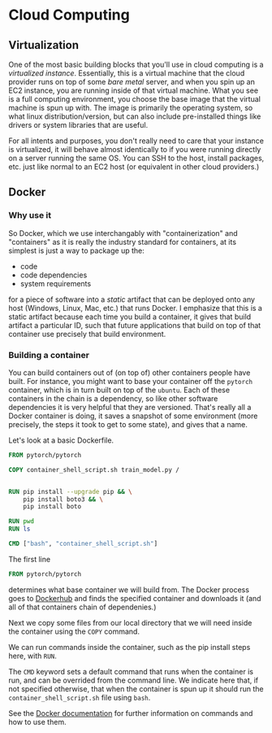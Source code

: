 # Cloud Computing

## Virtualization
One of the most basic building blocks that you'll use in cloud computing is a *virtualized instance*. Essentially, this is a virtual machine that the cloud provider runs on top of some *bare metal* server, and when you spin up an EC2 instance, you are running inside of that virtual machine. What you see is a full computing environment, you choose the base image that the virtual machine is spun up with. The image is primarily the operating system, so what linux distribution/version, but can also include pre-installed things like drivers or system libraries that are useful. 

For all intents and purposes, you don't really need to care that your instance is virtualized, it will behave almost identically to if you were running directly on a server running the same OS. You can SSH to the host, install packages, etc. just like normal to an EC2 host (or equivalent in other cloud providers.)

## Docker
### Why use it
So Docker, which we use interchangably with  "containerization" and "containers" as it is really the industry standard for containers, at its simplest is just a way to package up the:
* code
* code dependencies
* system requirements

for a piece of software into a *static* artifact that can be deployed onto any host (Windows, Linux, Mac, etc.) that runs Docker. I emphasize that this is a static artifact because each time you build a container, it gives that build artifact a particular ID, such that future applications that build on top of that container use precisely that build environment.

### Building a container
You can build containers out of (on top of) other containers people have built. For instance, you might want to base your container off the ```pytorch``` container, which is in turn built on top of the ```ubuntu```. Each of these containers in the chain is a dependency, so like other software dependencies it is very helpful that they are versioned. That's really all a Docker container is doing, it saves a snapshot of some environment (more precisely, the steps it took to get to some state), and gives that a name.

Let's look at a basic Dockerfile.
```dockerfile
FROM pytorch/pytorch

COPY container_shell_script.sh train_model.py /


RUN pip install --upgrade pip && \
    pip install boto3 && \
    pip install boto

RUN pwd
RUN ls

CMD ["bash", "container_shell_script.sh"]
```

The first line
```dockerfile
FROM pytorch/pytorch
```
determines what base container we will build from. The Docker process goes to [Dockerhub](https://hub.docker.com/r/pytorch/pytorch) and finds the specified container and downloads it (and all of that containers chain of dependenies.)

Next we copy some files from our local directory that we will need inside the container using the ```COPY``` command.

We can run commands inside the container, such as the pip install steps here, with ```RUN```. 

The ```CMD``` keyword sets a default command that runs when the container is run, and can be overrided from the command line. We indicate here that, if not specified otherwise, that when the container is spun up it should run the ```container_shell_script.sh``` file using ```bash```.

See the [Docker documentation](https://docs.docker.com/) for further information on commands and how to use them.
